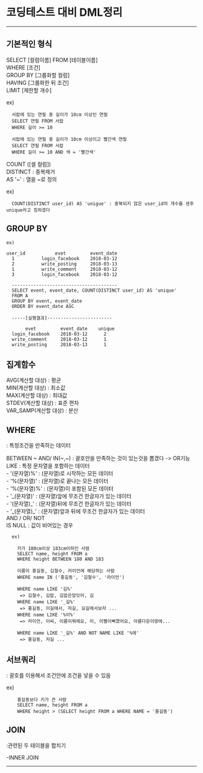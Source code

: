 # 코딩테스트 대비 DML정리

----------------------------


## 기본적인 형식

SELECT [컬럼이름] FROM [테이블이름]\
WHERE [조건]\
GROUP BY [그룹화할 컬럼]\
HAVING [그룹화한 뒤 조건]\
LIMIT [제한할 개수]
  
  ex)
  
      서랍에 있는 연필 중 길이가 10cm 이상인 연필
      SELECT 연필 FROM 서랍
      WHERE 길이 >= 10
      
      서랍에 있는 연필 중 길이가 10cm 이상이고 빨간색 연필
      SELECT 연필 FROM 서랍
      WHERE 길이 >= 10 AND 색 = '빨간색'
      
COUNT ([셀 컬럼])\
DISTINCT : 중복제거\
AS '~' : 열을 ~로 정의

  ex)
  
      COUNT(DISTINCT user_id) AS 'unigue' : 중복되지 않은 user_id의 개수를 센후 unique라고 칭하겠다

## GROUP BY
    ex)
    
    user_id           evet         event_date
      1          login_facebook    2018-03-12
      2          write_posting     2018-03-13
      1          write_comment     2018-03-12 
      3          login_facebook    2018-03-12    
      
      ---------------------------------------
      SELECT event, event_date, COUNT(DISTINCT user_id) AS 'unique'
      FROM A
      GROUP BY event, event_date
      ORDER BY event_date ASC
      
      -----[실행결과]------------------------
      
           evet         event_date    unique
      login_facebook    2018-03-12      2
      write_comment     2018-03-12      1
      write_posting     2018-03-13      1
      
      
 ## 집계함수
 
 AVG(계산할 대상) : 평균\
 MIN(계산할 대상) : 최소값\
 MAX(계산할 대상) : 최대값\
 STDEV(계산할 대상)  : 표준 편차\
 VAR_SAMP(계산할 대상) : 분산
 
 
## WHERE
   : 특정조건을 만족하는 데이터
   
   BETWEEN ~ AND/
   IN(~,~) : 괄호안을 만족하는 것이 있는것을 뽑겠다 -> OR기능\
   LIKE : 특정 문자열을 포함하는 데이터\
      - '(문자열)%' : (문자열)로 시작하는 모든 데이터\
      - '%(문자열)' : (문자열)로 끝나는 모든 데이터\
      - '%(문자열)%' : (문자열)이 포함된 모든 데이터\
      - '\_(문자열)' : (문자열)앞에 무조건 한글자가 있는 데이터\
      - '(문자열)\_' : (문자열)뒤에 무조건 한글자가 있는 데이터\
      - '\_(문자열)\_' : (문자열)앞과 뒤에 무조건 한글자가 있는 데이터\
   AND / OR/ NOT\
   IS NULL : 값이 비어있는 경우
      
      ex)
        
        키가 180cm이상 183cm이하인 사람
        SELECT name, height FROM a
        WHERE height BETWEEN 180 AND 183
        
        이름이 홍길동, 김철수, 라이언에 해당하는 사람
        WHERE name IN ('홍길동', '김철수', '라이언')        
        
        WHERE name LIKE '김%'
         => 김철수, 김밥, 김밥은맜잇어, 김
        WHERE name LIKE '_길%'
         => 홍길동, 이길에서, 저길, 요길에서보자 ...
        WHERE name LIKE '%이%'
         => 라이언, 이씨, 이름이뭐에요, 이, 이빨이빠졌어요, 아름다운이땅에...
    
        WHERE name LIKE '_길%' AND NOT NAME LIKE '%에'
         => 홍길동, 저길 ...
         
         
 ## 서브쿼리
  : 괄호를 이용해서 조건안에 조건을 넣을 수 있음
   
   ex)
      
        홍길동보다 키가 큰 사람
        SELECT name, height FROM a
        WHERE height > (SELECT height FROM a WHERE NAME = '홍길동')
        
        
## JOIN
   :관련된 두 테이블을 합치기
   
   -INNER JOIN
   
         
----------------------------------------
